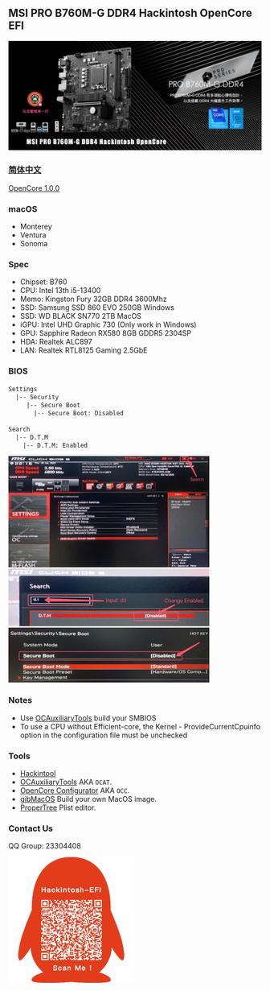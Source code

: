 ## MSI PRO B760M-G DDR4 Hackintosh OpenCore EFI

![image](Screenshot/PROB760M-G.jpg)

### [简体中文](README.zh_CN.md)

[OpenCore 1.0.0](https://github.com/acidanthera/OpenCorePkg)


### macOS

- Monterey
- Ventura
- Sonoma


### Spec

- Chipset: B760
- CPU: Intel 13th i5-13400
- Memo: Kingston Fury 32GB DDR4 3600Mhz
- SSD: Samsung SSD 860 EVO 250GB Windows
- SSD: WD BLACK SN770 2TB MacOS
- iGPU: Intel UHD Graphic 730 (Only work in Windows)
- GPU: Sapphire Radeon RX580 8GB GDDR5 2304SP
- HDA: Realtek ALC897
- LAN: Realtek RTL8125 Gaming  2.5GbE


### BIOS

```
Settings
  |-- Security
     |-- Secure Boot
       |-- Secure Boot: Disabled
       
Search
  |-- D.T.M
    |-- D.T.M: Enabled
```

<img src="Screenshot/Search.png" alt="image" style="zoom:50%;" />

<img src="Screenshot/D.T.M.png" alt="image" style="zoom:50%;" />

<img src="Screenshot/SecureBoot.png" alt="image" style="zoom:50%;" />



### Notes

 - Use [OCAuxiliaryTools](https://github.com/ic005k/OCAuxiliaryTools) build your SMBIOS
 - To use a CPU without Efficient-core, the Kernel - ProvideCurrentCpuinfo option in the configuration file must be unchecked


### Tools

- [Hackintool](https://github.com/headkaze/Hackintool) 
- [OCAuxiliaryTools](https://github.com/ic005k/OCAuxiliaryTools) AKA `OCAT`.
- [OpenCore Configurator](https://mackie100projects.altervista.org/opencore-configurator/) AKA `OCC`.
- [gibMacOS](https://github.com/corpnewt/gibMacOS) Build your own MacOS image.
- [ProperTree](https://github.com/corpnewt/ProperTree) Plist editor.


### Contact Us

QQ Group: 23304408

![image](Screenshot/QRCode.png)
